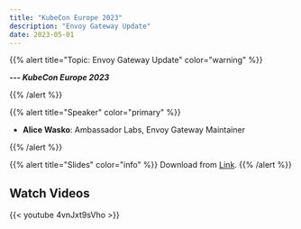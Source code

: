 ```yaml
---
title: "KubeCon Europe 2023"
description: "Envoy Gateway Update"
date: 2023-05-01
---
```


{{% alert title="Topic: Envoy Gateway Update" color="warning" %}}

***--- KubeCon Europe 2023***

{{% /alert %}}

{{% alert title="Speaker" color="primary" %}}

+ **Alice Wasko**: Ambassador Labs, Envoy Gateway Maintainer

{{% /alert %}}

{{% alert title="Slides" color="info" %}}
Download from [Link](https://static.sched.com/hosted_files/kccnceu2023/58/Kubecon_EU_2023_Envoy_Gateway_Update.pptx).
{{% /alert %}}

## Watch Videos

{{< youtube 4vnJxt9sVho >}}
